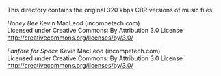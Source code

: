 This directory contains the original 320 kbps CBR versions of music files:

_Honey Bee_ Kevin MacLeod (incompetech.com)  
Licensed under Creative Commons: By Attribution 3.0 License  
<http://creativecommons.org/licenses/by/3.0/>

_Fanfare for Space_ Kevin MacLeod (incompetech.com)  
Licensed under Creative Commons: By Attribution 3.0 License  
<http://creativecommons.org/licenses/by/3.0/>
